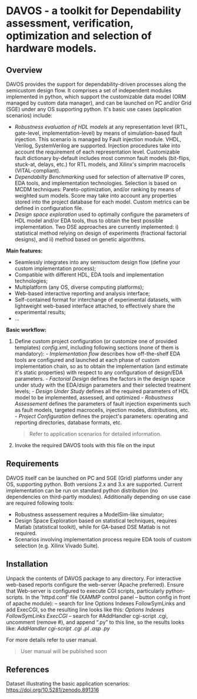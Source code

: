 # DAVOS - a toolkit for Dependability assessment, verification, optimization and selection of hardware models. #

## Overview 

DAVOS provides the support for dependability-driven processes along the semicustom design flow. It comprises a set of independent modules implemented in python, which support the customizable data model (ORM managed by custom data manager), and can be launched on PC and/or Grid (SGE) under any OS supporting python.  It's basic use cases (application scenarios) include:
- *Robustness evaluation of HDL models* at any representation level (RTL, gate-level, implementation-level) by means of simulation-based fault injection. This scenario is managed by Fault injection module. VHDL, Verilog, SystemVerilog are supported. Injection procedures take into account the requirement of each representation level. Customizable fault dictionary by-default includes most common fault models (bit-flips, stuck-at, delays, etc.) for RTL models, and Xilinx's simprim macrocells (VITAL-compliant). 
-  *Dependabilty Benchmarking* used for selection of alternative IP cores, EDA tools, and implementation technologies. Selection is based on MCDM techniques: Pareto-optimization, and/or ranking by means of weighted sum models. Score may take into account any properties stored into the project database for each model. Custom metrics can be defined in configuration file.
- *Design space exploration* used to optimally configure the parameters of HDL model and/or EDA tools, thus to obtain the best possible implementation. Two DSE approaches are currently implemented: i) statistical method relying on design of experiments (fractional factorial designs), and ii) method based on genetic algorithms. 

 **Main features:** 
 - Seamlessly integrates into any semisuctom design flow (define your custom implementation process);
 - Compatible with different HDL, EDA tools and implementation technologies;
 - Multiplatform (any OS, diverse computing platforms);
 - Web-based interactive reporting and analysis interface;
 - Self-contained format for interchange of experimental datasets, with lightweight web-based interface attached, to effectively share the experimental results;
 - ...

**Basic workflow:**
1. Define custom project configuration (or customize one of provided templates)
    *config.xml*, including following sections (none of them is mandatory):
        - *Implementation flow* describes how off-the-shelf EDA tools are configured and launched at each phase of custom implementation chain, so as to obtain the implementation (and estimate it's static properties) with respect to any configuration of design/EDA parameters. 
        - *Factorial Design* defines the factors in the design space under study with the EDA/dsign parameters and their selected treatment levels;
        - *Design Under Study* defines all the required parameters of HDL model to be implemented, assessed, and optimized
        - *Robustness Assessement* defines the parameters of fault injection experiments such as fault models, targeted macrocells, injection modes, distributions, etc.
        - *Project Configuration* defines the project's parameters: operating and reporting directories, database formats, etc.        
    >Refer to application scenarios for detailed information.
    
2. Invoke the required DAVOS tools with this file on the input


## Requirements
DAVOS itself can be launched on PC and SGE (Grid) platforms under any OS, supporting python. Both versions 2.x and  3.x are supported. Current implementation can be run on standard python distribution (no dependencies on third-partly modules). Additionally depending on use case are required following tools:
- Robustness assessement requires a ModelSim-like simulator;
- Design Space Exploration based on statistical techniques, requires Matlab (statistical toolkit), while for GA-based DSE Matlab is not required.
- Scenarios involving implementation process require EDA tools of custom selection (e.g. Xilinx Vivado Suite).

## Installation
Unpack the contents of DAVOS package to any directory. 
For interactive web-based reports configure the web-server (Apache preferred). Ensure that Web-server is configured to execute CGI scripts, particularly python-scripts. In the 'httpd.conf' file (XAMMP control panel – button config in front of apache module):
– search for line Options Indexes FollowSymLinks and add ExecCGI, so the resulting line looks like this: 
*Options Indexes FollowSymLinks ExecCGI*
– search for #AddHandler cgi-script .cgi, uncomment (remove #), and append “.py” to this line, so the results looks like: *AddHandler cgi-script .cgi .pl .asp .py*

For more details refer to user manual.
>User manual will be published soon


## References
Dataset illustrating the basic application scenarios:   https://doi.org/10.5281/zenodo.891316

